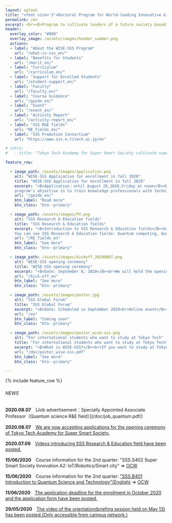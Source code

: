 ```yaml
---
layout: splash
title: "<font size='3'>Doctoral Program for World-leading Innovative & Smart Education by MEXT </font><br>Tokyo Tech Academy for Super Smart Society"
permalink: /en
excerpt: <br><B>Program to cultivate leaders of a future society based on <br>the fusion of society-collaborated education (open education)<br> and interdisciplinary collaboration research (open innovation)</B><br><br>
header:
  overlay_color: "#000"
  overlay_image: /assets/images/header_summer.png
  actions:
  - label: "About the WISE-SSS Program"
    url: "/what-is-sss_en/"
  - label: "Benefits for Students"
    url: "/merit_en/"
  - label: "Curriculum"
    url: "/curriculum_en/"
  - label: "Support for Enrolled Students"
    url: "/student-support_en/"
  - label: "Faculty"
    url: "/faculty_en/"
  - label: "Course Guidance"
    url: "/guide_en/"
  - label: "Event"
    url: "/event_en/"
  - label: "Activity Report"
    url: "/activity-report_en/"
  - label: "SSS R&E fields"
    url: "RE_fields_en/"
  - label: "SSS Promotion Consortium"
    url: "https://www.sss.e.titech.ac.jp/en"

# intro:
#   - title: "Tokyo Tech Academy for Super Smart Society cultivate super doctor leading future society, based on the fusion of society-collaborated education (open education) and interdisciplinary collaboration reseach (open innovation)"

feature_row:

  - image_path: /assets/images/application.png
    alt: "WISE-SSS Application for enrollment in fall 2020"
    title: "WISE-SSS Application for enrollment in fall 2020"
    excerpt: "<B>Application：until August 28,2020,Friday at noon</B><br>The       
    program's objective is to train knowledge professionals with technical and professional knowledge capable of leading multiple sectors of a future super smart society. We are accepting applications for those who wish to enroll in this program in fall 2020."
    url: "/guide_en/"
    btn_label: "Read more"
    btn_class: "btn--primary"

  - image_path: /assets/images/PV.png
    alt: "SSS Research & Education fields"
    title: "SSS Research & Education fields"
    excerpt: "<B>Introduction to SSS Research & Education fields</B><br>
    You can see SSS Research & Education fields: Quantum computing, Quantum sensor, Smart robotics(Sky, Aqua, Land, Manufacturing), Smart mobility in the Video.<br>"
    url: "/RE_fields_en"
    btn_label: "See more"
    btn_class: "btn--primary"

  - image_path: /assets/images/kickoff_20200807.png
    alt: "WISE-SSS opening ceremony"
    title: "WISE-SSS opening ceremony"
    excerpt: "<B>Date: September 8, 2020</B><br>We will hold the opening ceremony to commemorate the establishment of an education program which nurture knowledge professionals who lead the Super Smart Society."
    url: "/kick-off_en"
    btn_label: "See more"
    btn_class: "btn--primary"

  - image_path: /assets/images/poster.jpg
    alt: "SSS Global Forum"
    title: "SSS Global Forum"
    excerpt: "<B>Date: Scheduled in September 2020<br>Online event</B><br>We invite top researchers from all over the world to hold a symposium towards the super smart society."
    url: "/en"
    btn_label: "Coming soon"
    btn_class: "btn--primary"

  - image_path: /assets/images/poster_wise-sss.png
    alt: "For international students who want to study at Tokyo Tech"
    title: "For international students who want to study at Tokyo Tech"
    excerpt: "<B>What is WISE-SSS?</B><br>If you want to study at Tokyo Tech and are interested in WISE-SSS, please click here."
    url: "/doc/poster_wise-sss.pdf"
    btn_label: "See more"
    btn_class: "btn--primary"

---
```


{% include feature_row %}

<h6>NEWS　</h6>
<B>2020.08.07</B>　[Job advertisement：Specially Appointed Associate Professor（Quantum science R&E field）](/doc/job_quantum.pdf/)

<B>2020.08.07</B>　[We are now accepting applications for the opening ceremony of Tokyo Tech Academy for Super Smart Society.](https://www.wise-sss.titech.ac.jp/kick-off_en/)

<B>2020.07.09</B>　[Videos introducing SSS Research & Education field have been posted.](https://www.wise-sss.titech.ac.jp/RE_fields_e/)

<B>15/06/2020</B>　Course information for the 2nd quarter: "SSS.S402 Super Smart Society Innovation A2: IoT/Robotics/Smart city" ⇒ [OCW](http://www.ocw.titech.ac.jp/index.php?module=General&action=T0300&GakubuCD=00&GakkaCD=400051&KeiCD=0&course=51&KamokuCD=400051&KougiCD=202028550&Nendo=2020&vid=03&lang=EN)<br>

<B>15/06/2020</B>　Course information for the 2nd quarter: ["SSS.B401 Introduction to Quantum Science and Technology"(English)](/doc/SSS_B401_IntroductionToQuantumScienceAndTechnology.pdf) ⇒ [OCW](http://www.ocw.titech.ac.jp/index.php?module=General&action=T0300&GakubuCD=00&GakkaCD=400051&KeiCD=0&course=51&KamokuCD=400051&KougiCD=202028553&Nendo=2020&vid=03&lang=EN)<br>

<B>11/06/2020</B>　[The application deadline for the enrollment in October 2020 and the application form have been posted.](https://www.wise-sss.titech.ac.jp/guide_en/)

<B>29/05/2020</B>　[The video of the orientation(briefing session held on May 13) has been posted.(Only accessible from campus network.)](https://www.wise-sss.titech.ac.jp/3rd-orientation_en/)
